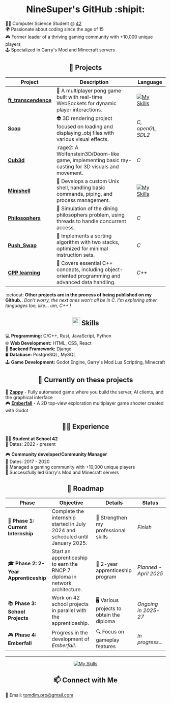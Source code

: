 <h1 align="center">NineSuper's GitHub :shipit:</h1>

👨‍💻 Computer Science Student @ [42](https://42.fr/)<br/>
🌍 Passionate about coding since the age of 15<br/>
🎮 Former leader of a thriving gaming community with +10,000 unique players<br/>
🕹️ Specialized in Garry's Mod and Minecraft servers<br/>

<h2 align="center">📒 Projects</h2>

| **Project**                 | **Description**                                                                                      | **Language** 	       |
|-----------------------------|------------------------------------------------------------------------------------------------------|-----------------------|
| **[ft_transcendence](https://github.com/lcssbrs/ft_transcendence/tree/tom)**  | 🏓 A multiplayer pong game built with real-time WebSockets for dynamic player interactions.          | [![My Skills](https://skillicons.dev/icons?i=html,css,django,py,postgres)](https://skillicons.dev) |
| **[Scop](https://github.com/NineSuper/Scop)**                                 | 👽 3D rendering project focused on loading and displaying .obj files with various visual effects.    | *C, openGL, SDL2* |
| **[Cub3d](https://github.com/NineSuper/Cub3D)**                               |  :rage2: A Wolfenstein3D/Doom-like game, implementing basic ray-casting for 3D visuals and movement.  | *C* |
| **[Minishell](https://github.com/NineSuper/Minishell)**                       | 🐚 Develops a custom Unix shell, handling basic commands, piping, and process management.            | [![My Skills](https://skillicons.dev/icons?i=c,bash,linux)](https://skillicons.dev) |
| **[Philosophers](https://github.com/NineSuper/philosophers)**                 | 🧠 Simulation of the dining philosophers problem, using threads to handle concurrent access.         | *C* |
| **[Push_Swap](https://github.com/NineSuper/push_swap)**                       | 🔄 Implements a sorting algorithm with two stacks, optimized for minimal instruction sets.           | *C* |
| **[CPP learning](https://github.com/NineSuper/CPP-module)**                   | 📘 Covers essential C++ concepts, including object-oriented programming and advanced data handling.  | *C++* |


:octocat: **Other projects are in the process of being published on my Github..**
*Don't worry, the next ones won't all be in C. I'm exploring other languages too, like... um, C++ !*

<h2 align="center"><img src="https://media2.giphy.com/media/QssGEmpkyEOhBCb7e1/giphy.gif?cid=ecf05e47a0n3gi1bfqntqmob8g9aid1oyj2wr3ds3mg700bl&rid=giphy.gif" width ="25"> Skills</h2>

💻 **Programming:** C/C++, Rust, JavaScript, Python</br>
🌐 **Web Development:** HTML, CSS, React</br>
🐍 **Backend Framework:** Django </br>
🛢️ **Database:** PostgreSQL, MySQL</br>
🕹️ **Game Development:** Godot Engine, Garry's Mod Lua Scripting, Minecraft</br>

<h2 align="center">🐛 Currently on these projects</h2>

🦀 **[Zappy](https://github.com/NineSuper/Zappy)** - Fully automated game where you build the server, AI clients, and the graphical interface</br>
🎮 **[Emberfall](https://github.com/NineSuper/Emberfall)** - A 2D top-view exploration multiplayer game shooter created with Godot</br>

<h2 align="center">👨‍💼 Experience</h2>

👨‍💻 **Student at School 42**</br>
  📆 Dates: 2022 - present</br>
  
🎮 **Community developer/Community Manager**</br>
  📆 Dates: 2017 - 2020</br>
  📌 Managed a gaming community with +10,000 unique players</br>
  🚀 Successfully led Garry's Mod and Minecraft servers</br>

<h2 align="center"> 🚀 Roadmap</h2>

| **Phase**                      | **Objective**                                                                                                   | **Details**                                           | **Status**               |
|--------------------------------|---------------------------------------------------------------------------------------------------------------|-------------------------------------------------------|---------------------------|
| 🏁 **Phase 1: Current Internship**    | Complete the internship started in July 2024 and scheduled until January 2025.                     | 🔄 Strengthen my professional skills                     | *Finish*  |
| 🎓 **Phase 2: 2-Year Apprenticeship**  | Start an apprenticeship to earn the RNCP 7 diploma in network architecture.       | 💼 2-year apprenticeship program                       | *Planned - April 2025*    |
| 📚 **Phase 3: School Projects**   | Work on 42 school projects in parallel with the apprenticeship.                                          | 🖥️ Various projects to obtain the diploma             | *Ongoing in 2025-27*      |
| 🎮 **Phase 4: Emberfall**         | Progress in the development of *Emberfall*.                                                               | 🔍 Focus on gameplay features                          | *In progress...*          |

---
<p align="center">
    <a href="https://skillicons.dev">
        <img src="https://skillicons.dev/icons?i=c,cpp,rust,py,html,css,js,react,docker,django,mysql,postgres,godot,lua,github&perline=6" alt="My Skills">
    </a>
</p>
<h2 align="center">📫 Connect with Me </h2>

📧 Email: tomdlm.pro@gmail.com
